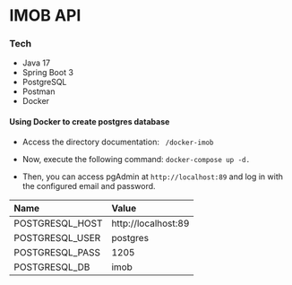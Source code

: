 # IMOB API

### Tech
- Java 17
- Spring Boot 3
- PostgreSQL
- Postman
- Docker

#### Using Docker to create postgres database

- Access the directory documentation:
```  /docker-imob ```

- Now, execute the following command: 
``` docker-compose up -d. ```

- Then, you can access pgAdmin at ``` http://localhost:89 ``` and log in with the configured email and password.

| Name            | Value               |
|:----------------|:--------------------|
| POSTGRESQL_HOST | http://localhost:89 |
| POSTGRESQL_USER | postgres            |
| POSTGRESQL_PASS | 1205                |
| POSTGRESQL_DB   | imob                |